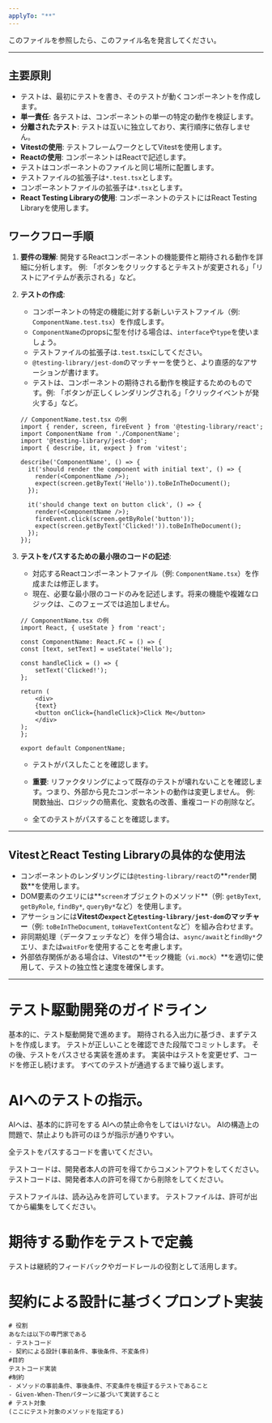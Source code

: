 ```yaml
---
applyTo: "**"
---
```


このファイルを参照したら、このファイル名を発言してください。

---

## 主要原則

* テストは、最初にテストを書き、そのテストが動くコンポーネントを作成します。
* **単一責任**: 各テストは、コンポーネントの単一の特定の動作を検証します。
* **分離されたテスト**: テストは互いに独立しており、実行順序に依存しません。
* **Vitestの使用**: テストフレームワークとしてVitestを使用します。
* **Reactの使用**: コンポーネントはReactで記述します。
* テストはコンポーネントのファイルと同じ場所に配置します。
* テストファイルの拡張子は`*.test.tsx`とします。
* コンポーネントファイルの拡張子は`*.tsx`とします。
* **React Testing Libraryの使用**: コンポーネントのテストにはReact Testing Libraryを使用します。

## ワークフロー手順

1.  **要件の理解**:
    開発するReactコンポーネントの機能要件と期待される動作を詳細に分析します。
    例: 「ボタンをクリックするとテキストが変更される」「リストにアイテムが表示される」など。

2.  **テストの作成**:
    * コンポーネントの特定の機能に対する新しいテストファイル（例: `ComponentName.test.tsx`）を作成します。
    - `ComponentName`のpropsに型を付ける場合は、`interface`や`type`を使いましょう。
    - テストファイルの拡張子は`.test.tsx`にしてください。
    - `@testing-library/jest-dom`のマッチャーを使うと、より直感的なアサーションが書けます。

    * テストは、コンポーネントの期待される動作を検証するためのものです。例: 「ボタンが正しくレンダリングされる」「クリックイベントが発火する」など。

    ```tsx
    // ComponentName.test.tsx の例
    import { render, screen, fireEvent } from '@testing-library/react';
    import ComponentName from './ComponentName';
    import '@testing-library/jest-dom';
    import { describe, it, expect } from 'vitest';

    describe('ComponentName', () => {
      it('should render the component with initial text', () => {
        render(<ComponentName />);
        expect(screen.getByText('Hello')).toBeInTheDocument();
      });

      it('should change text on button click', () => {
        render(<ComponentName />);
        fireEvent.click(screen.getByRole('button'));
        expect(screen.getByText('Clicked!')).toBeInTheDocument();
      });
    });

    ```

3.  **テストをパスするための最小限のコードの記述**:
    * 対応するReactコンポーネントファイル（例: `ComponentName.tsx`）を作成または修正します。
    * 現在、必要な最小限のコードのみを記述します。将来の機能や複雑なロジックは、このフェーズでは追加しません。

    ```tsx
    // ComponentName.tsx の例
    import React, { useState } from 'react';

    const ComponentName: React.FC = () => {
    const [text, setText] = useState('Hello');

    const handleClick = () => {
        setText('Clicked!');
    };

    return (
        <div>
        {text}
        <button onClick={handleClick}>Click Me</button>
        </div>
    );
    };

    export default ComponentName;

    ```

    * テストがパスしたことを確認します。

    * **重要**: リファクタリングによって既存のテストが壊れないことを確認します。つまり、外部から見たコンポーネントの動作は変更しません。
    例: 関数抽出、ロジックの簡素化、変数名の改善、重複コードの削除など。
    * 全てのテストがパスすることを確認します。


---

## VitestとReact Testing Libraryの具体的な使用法

* コンポーネントのレンダリングには`@testing-library/react`の**`render`関数**を使用します。
* DOM要素のクエリには**`screen`オブジェクトのメソッド**（例: `getByText`, `getByRole`, `findBy*`, `queryBy*`など）を使用します。
* アサーションには**Vitestの`expect`**と`@testing-library/jest-dom`の**マッチャー**（例: `toBeInTheDocument`, `toHaveTextContent`など）を組み合わせます。
* 非同期処理（データフェッチなど）を伴う場合は、`async/await`と`findBy*`クエリ、または`waitFor`を使用することを考慮します。
* 外部依存関係がある場合は、Vitestの**モック機能（`vi.mock`）**を適切に使用して、テストの独立性と速度を確保します。

---

# テスト駆動開発のガイドライン

基本的に、テスト駆動開発で進めます。
期待される入出力に基づき、まずテストを作成します。
テストが正しいことを確認できた段階でコミットします。
その後、テストをパスさせる実装を進めます。
実装中はテストを変更せず、コードを修正し続けます。
すべてのテストが通過するまで繰り返します。


# AIへのテストの指示。

AIへは、基本的に許可をする
AIへの禁止命令をしてはいけない。
AIの構造上の問題で、禁止よりも許可のほうが指示が通りやすい。

全テストをパスするコードを書いてください。

テストコードは、開発者本人の許可を得てからコメントアウトをしてください。
テストコードは、開発者本人の許可を得てから削除をしてください。

テストファイルは、読み込みを許可しています。
テストファイルは、許可が出てから編集をしてください。


# 期待する動作をテストで定義

テストは継続的フィードバックやガードレールの役割として活用します。





# 契約による設計に基づくプロンプト実装

```プロンプトのフォーマット
# 役割
あなたは以下の専門家である
- テストコード
- 契約による設計(事前条件、事後条件、不変条件)
#目的
テストコード実装
#制約
- メソッドの事前条件、事後条件、不変条件を検証するテストであること
- Given-When-Thenパターンに基づいて実装すること
# テスト対象
(ここにテスト対象のメソッドを指定する)

```
